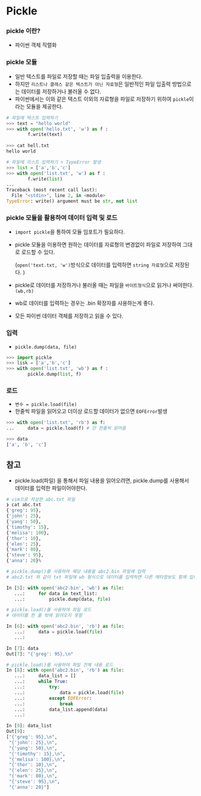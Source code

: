 # Pickle

### pickle 이란?

- 파이썬 객체 직렬화



### pickle 모듈

- 일반 텍스트를 파일로 저장할 때는 파일 입출력을 이용한다.
- 하지만 `리스트나 클래스 같은 텍스트가 아닌 자료형`은 일반적인 파일 입출력 방법으로는 데이터를 저장하거나 불러올 수 없다.
- 파이썬에서는 이와 같은 텍스트 이외의 자료형을 파일로 저장하기 위하여 `pickle`이라는 모듈을 제공한다.



```python
# 파일에 텍스트 입력하기
>>> text = "hello world"
>>> with open('hello.txt', 'w') as f :
    	f.write(text)
    
>>> cat hell.txt
hello world

# 파일에 리스트 입력하기 > TypeError 발생
>>> list = ['a','b','c']
>>> with open('list.txt', 'w') as f :
    	f.write(list)
...
Traceback (most recent call last):
  File "<stdin>", line 2, in <module>
TypeError: write() argument must be str, not list
```



### pickle 모듈을 활용하여 데이터 입력 및 로드

- `import pickle`을 통하여 모듈 임포트가 필요하다.

- pickle 모듈을 이용하면 원하는 데이터를 자료형의 변경없이 파일로 저장하여 그대로 로드할 수 있다.

  (`open('text.txt, 'w')`방식으로 데이터를 입력하면 `string 자료형`으로 저장된다. )

- pickle로 데이터를 저장하거나 불러올 때는 파일을 `바이트형식`으로 읽거나 써야한다. `(wb,rb)`

- wb로 데이터를 입력하는 경우는 .bin 확장자를 사용하는게 좋다.

- 모든 파이썬 데이터 객체를 저장하고 읽을 수 있다.



### 입력

- `pickle.dump(data, file)`

```python
>>> import pickle
>>> lisk = ['a','b','c']
>>> with open('list.txt', 'wb') as f :
    	pickle.dump(list, f)
```



### 로드

- `변수 = pickle.load(file)`
- 한줄씩 파일을 읽어오고 더이상 로드할 데이터가 없으면 `EOFError`발생

```python
>>> with open('list.txt', 'rb') as f:
...     data = pickle.load(f) # 단 한줄씩 읽어옴

>>> data
['a', 'b', 'c']
```



## 참고

- pickle.load(파일) 을 통해서 파일 내용을 읽어오려면, pickle.dump를 사용해서 데이터를 입력한 파일이어야한다.

```python
# vim으로 작성한 abc.txt 파일
❯ cat abc.txt
{'greg': 95},
{'john': 25},
{'yang': 50},
{'timothy': 15},
{'melisa': 100},
{'thor': 10},
{'elen': 25},
{'mark': 80},
{'steve': 95},
{'anna': 20}%

# pickle.dump()를 사용하여 해당 내용을 abc2.bin 파일에 입력
# abc2.txt 와 같이 txt 파일에 wb 형식으로 데이터를 입력하면 다른 메타정보도 함께 입력

In [5]: with open('abc2.bin', 'wb') as file:
   ...:     for data in text_list:
   ...:         pickle.dump(data, file)

# pickle.load()를 사용하여 파일 로드
# 데이터를 한 줄 밖에 읽어오지 못함

In [6]: with open('abc2.bin', 'rb') as file:
   ...:     data = pickle.load(file)
   ...:

In [7]: data
Out[7]: "{'greg': 95},\n"

# pickle.load()를 사용하여 파일 전체 내용 로드
In [8]: with open('abc2.bin', 'rb') as file:
   ...:     data_list = []
   ...:     while True:
   ...:         try:
   ...:             data = pickle.load(file)
   ...:         except EOFError:
   ...:             break
   ...:         data_list.append(data)
   ...:

In [9]: data_list
Out[9]:
["{'greg': 95},\n",
 "{'john': 25},\n",
 "{'yang': 50},\n",
 "{'timothy': 15},\n",
 "{'melisa': 100},\n",
 "{'thor': 10},\n",
 "{'elen': 25},\n",
 "{'mark': 80},\n",
 "{'steve': 95},\n",
 "{'anna': 20}"]
```